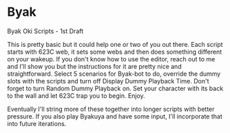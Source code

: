 # Byak
Byak Oki Scripts - 1st Draft


This is pretty basic but it could help one or two of you out there. Each script starts with 623C web, it sets some webs and then does something different on your wakeup. If you don't know how to use the editor, reach out to me and I'll show you but the instructions for it are pretty nice and straightforward. Select 5 scenarios for Byak-bot to do, override the dummy slots with the scripts and turn off Display Dummy Playback Time. Don't forget to turn Random Dummy Playback on. Set your character with its back to the wall and let 623C trap you to begin. Enjoy.

Eventually I'll string more of these together into longer scripts with better pressure. If you also play Byakuya and have some input, I'll incorporate that into future iterations.
